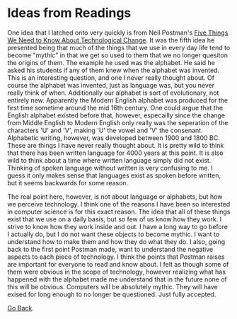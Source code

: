 # Ideas from Readings

One idea that I latched onto very quickly is from Neil Postman's [Five Things We Need to Know About Technological Change](http://worrydream.com/refs/Postman%20-%20Five%20Things%20We%20Need%20to%20Know%20About%20Technological%20Change.pdf). It was the fifth idea he presented being that much of the things that we use in every day life tend to become "mythic" in that we get so used to them that we no longer quesiton the origins of them. The example he used was the alphabet. He said he asked his students if any of them knew when the alphabet was invented. This is an interesting question, and one I never really thought about. Of course the alphabet was invented, just as language was, but you never really think of when. Additionally our alphabet is sort of evolutionary, not entirely new. Apparently the Modern English alphabet was produced for the first time sometime around the mid 16th century. One could argue that the English alphabet existed before that, however, especailly since the change from Middle English to Modern English only really was the seperation of the characters 'U' and 'V', making 'U' the vowel and 'V' the consenant. Alphabetic writing, however, was developed between 1900 and 1800 BC. These are things I have never really thought about. It is pretty wild to think that there has been written language for 4000 years at this point. It is also wild to think about a time where written language simply did not exist. Thinking of spoken language without written is very confusing to me. I guess it only makes sense that languages exist as spoken before written, but it seems backwards for some reason. 

The real point here, however, is not about language or alphabets, but how we perceive technology. I think one of the reasons I have been so interested in computer science is for this exact reason. The idea that all of these things exist that we use on a daily basis, but so few of us know how they work. I strive to know how they work inside and out. I have a long way to go before I actually do, but I do not want these objects to become mythic. I want to understand how to make them and how they do what they do. I also, going back to the first point Postman made, want to understand the negative aspects to each piece of technology. I think the points that Postman raises are important for everyone to read and know about. I felt as though some of them were obvious in the scope of technology, however realizing what has happened with the alphabet made me understand that in the future none of this will be obvious. Computers will be absolutely mythic. They will have exised for long enough to no longer be questioned. Just fully accepted.

[Go Back](The-Internet-Made-Real).